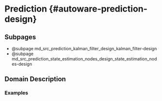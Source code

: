 Prediction {#autoware-prediction-design}
==========

## Subpages

- @subpage md_src_prediction_kalman_filter_design_kalman_filter-design
- @subpage md_src_prediction_state_estimation_nodes_design_state_estimation_nodes-design

## Domain Description

### Examples